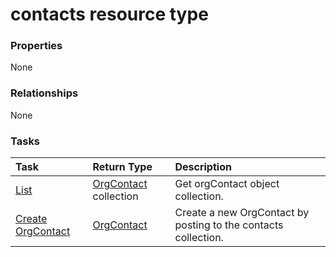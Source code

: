 # contacts resource type



### Properties
None

### Relationships
None


### Tasks

| Task		   | Return Type	|Description|
|:---------------|:--------|:----------|
|[List](../api/orgcontact_list.md) | [OrgContact](orgcontact.md) collection |Get orgContact object collection. |
|[Create OrgContact](../api/orgcontact_post_contacts.md) |[OrgContact](orgcontact.md)| Create a new OrgContact by posting to the contacts collection.|

<!-- uuid: d85adcb8-c6c6-4f00-b782-52adaebf2a51
2015-10-21 09:37:33 UTC -->
<!-- {
  "type": "#page.annotation",
  "description": "contacts resource",
  "keywords": "",
  "section": "documentation",
  "tocPath": ""
}-->